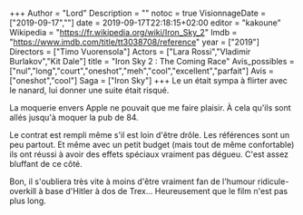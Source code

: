 +++
Author = "Lord"
Description = ""
notoc = true
VisionnageDate = ["2019-09-17",""]
date = 2019-09-17T22:18:15+02:00
editor = "kakoune"
Wikipedia = "https://fr.wikipedia.org/wiki/Iron_Sky_2"
Imdb = "https://www.imdb.com/title/tt3038708/reference"
year = ["2019"]
Directors = ["Timo Vuorensola"]
Actors = ["Lara Rossi","Vladimir Burlakov","Kit Dale"]
title = "Iron Sky 2 : The Coming Race"
Avis_possibles = ["nul","long","court","oneshot","meh","cool","excellent","parfait"]
Avis = ["oneshot","cool"] 
Saga = ["Iron Sky"]
+++
Le un était sympa à flirter avec le nanard, lui donner une suite était risqué.

La moquerie envers Apple ne pouvait que me faire plaisir.
À cela qu'ils sont allés jusqu'à moquer la pub de 84.

Le contrat est rempli même s'il est loin d'être drôle.
Les références sont un peu partout.
Et même avec un petit budget (mais tout de même confortable) ils ont réussi à avoir des effets spéciaux vraiment pas dégueu.
C'est assez bluffant de ce côté.

Bon, il s'oubliera très vite à moins d'être vraiment fan de l'humour ridicule-overkill à base d'Hitler à dos de Trex…
Heureusement que le film n'est pas plus long.
